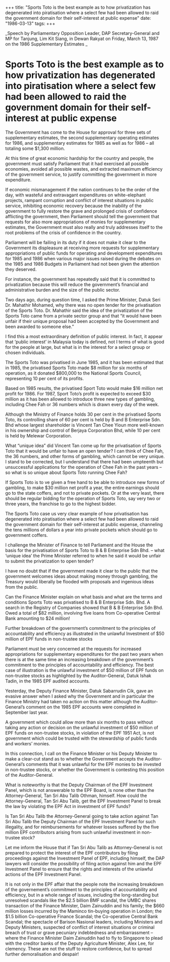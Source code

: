+++ 
title: "Sports Toto is the best example as to how privatization has degenerated into piratisation where a select few had been allowed to raid the government domain for their self-interest at public expense"
date: "1986-03-13"
tags:
+++

_Speech by Parliamentary Opposition Leader, DAP Secretary-General and MP for Tanjung, Lim Kit Siang, in Dewan Rakyat on Friday, March 13, 1987 on the 1986 Supplementary Estimates	_		

# Sports Toto is the best example as to how privatization has degenerated into piratisation where a select few had been allowed to raid the government domain for their self-interest at public expense		

The Government has come to the House for approval for three sets of supplementary estimates, the second supplementary operating estimates for 1986, and supplementary estimates for 1985 as well as for 1986 – all totaling some $1,300 million.</u>

At this time of great economic hardship for the country and people, the government must satisfy Parliament that it had exercised all possible economies, avoided all possible wastes, and extracted maximum efficiency of the government service, to justify committing the government in more expenditure.

If economic mismanagement if the nation continues to be the order of the day, with wasteful and extravagant expenditures on white-elephant projects, rampant corruption and conflict of interest situations in public service, inhibiting economic recovery because the inability of the government to fully restore the grave and prolonged crisis of confidence afflicting the government, then Parliament should tell the government that requests for also more appropriations of monies for supplementary estimates, the Government must also really and truly addresses itself to the root problems of the crisis of confidence in the country.

Parliament will be failing in its duty if it does not make it clear to the Government its displeasure at receiving more requests for supplementary appropriations of public funds for operating and development expenditures for 1985 and 1986 when various major issues raised during the debates on the 1985 and 1986 Budgets in Parliament had not been given the attention they deserved.

For instance, the government has repeatedly said that it is committed to privatization because this will reduce the government’s financial and administrative burden and the size of the public sector.

Two days ago, during question time, I asked the Prime Minister, Datuk Seri Dr. Mahathir Mohamed, why there was no open tender for the privatisation of the Sports Toto. Dr. Mahathir said the idea of the privatization of the Sports Toto came from a private sector group and that “it would have been unfair if their unique proposal had been accepted by the Government and been awarded to someone else.”

I find this a most extraordinary definition of public interest. In fact, it appear that ‘public interest’ in Malaysia today is defined, not I terms of what is good for the people at large, but what is in the interest for a select group or chosen individuals.

The Sports Toto was privatised in June 1985, and it has been estimated that in 1985, the privatised  Sports Toto made $8 million for six months of operation, as it donated $800,000 to the National Sports Council, representing 10 per cent of its profits.

Based on 1985 results, the privatised Sport Toto would make $16 million net profit for 1986. For 1987, Sport Toto’s profit is expected to exceed $30 million as it has been allowed to introduce three new types of gambling, including Chee Fah or 36 numbers which is drawn every day of the week.

Although the Ministry of Finance holds 30 per cent in the privatised Sports Toto, its controlling share of 60 per cent is held by B and B Enterprise Sdn. Bhd whose largest shareholder is Vincent Tan Chee Yioun more well-known in his ownership and control of Berjaya Corporation Bhd, while 10 per cent is held by Melewar Corporation.

What “unique idea” did Vincent Tan come up for the privatisation of Sports Toto that it would be unfair to have an open tender? I can think of Chee Fah, the 36 numbers, and other forms of gambling, which cannot be very unique. I stand to be corrected, but I understand that there had been umpteenth but unsuccessful applications for the operation of Chee Fah in the past years – so what is so unique about Sports Toto running Chee Fah?

If Sports Toto is to ve given a free hand to be able to introduce new forms of gambling, to make $30 million net profit a year, the entire earnings should go to the state coffers, and not to private pockets. Or at the very least, there should be regular bidding for the operation of Sports Toto, say very two or three years, the franchise to go to the highest bidder.

The Sports Toto case us very clear example of how privatisation has degenerated into piratisation where a select few had been allowed to raid the government domain for their self-interest at public expense, channeling the tens millions of dollars a year into private pockets which should go to government coffers.

I challenge the Minister of Finance to tell Parliament and the House the basis for the privatisation of Sports Toto to B & B Enterprise Sdn Bhd. – what ‘unique idea’ the Prime Minister referred to when he said it would be unfair to submit the privatization to open tender?

I have no doubt that if the government made it clear to the public that the government welcomes ideas about making money through gambling, the Treasury would liberally be flooded with proposals and ingenious ideas from the public.

Can the Finance Minister explain on what basis and what are the terms and conditions Sports Toto was privatised to B & B Enterprise Sdn. Bhd. A search in the Registry of Companies showed that B & B Enterprise Sdn Bhd. Owed a total of $82 million, involving five loans from Co-operative Central Bank amounting to $24 million!

Further breakdown of the government’s commitment to the principles of accountability and efficiency as illustrated in the unlawful Investment of $50 million of EPF funds in non-trustee stocks			

Parliament must be very concerned at the requests for increased appropriations for supplementary expenditures for the past two years when there is at the same time an increasing breakdown of the government’s commitment to the principles of accountability and efficiency. The best case of illustration is the unlawful investment of $50 million of EPF funds on non-trustee stocks as highlighted by the Auditor-General, Datuk Ishak Tadin, in the 1985 EPF audited accounts.

Yesterday, the Deputy Finance Minister, Datuk Sabarrudin Cik, gave an evasive answer when I asked why the Government and in particular the Finance Ministry had taken no action on this matter although the Auditor-General’s comment on the 1985 EPF accounts were completed in September last year.

A government which could allow more than six months to pass without taking any action or decision on the unlawful investment of $50 million of EPF funds on non-trustee stocks, in violation of the EPF 1951 Act, is not government which could be trusted with the stewardship of public funds and workers’ monies.

In this connection, I call on the Finance Minister or his Deputy Minister to make a clear-cut stand as to whether the Government accepts the Auditor-General’s comments that it was unlawful for the EPF monies to be invested in non-trustee stocks, or whether the Government is contesting this position of the Auditor-General.

What is noteworthy is that the Deputy Chairman of the EPF Investment Panel, which is not answerable to the EPF Board, is none other than the Attorney-General, Tan Sri Abu Talib Othman, himself. How could the Attorney-General, Tan Sri Abu Talib, get the EPF Investment Panel to break the law by violating the EPF Act in investment of EPF funds?

Is Tan Sri Abu Talib the Attorney-General going to take action against Tan Sri Abu Talib the Deputy Chairman of the EPF Investment Panel for such illegality, and for reimbursements for whatever losses suffered by the five million EPF contributors arising from such unlawful investment in non-trustee stock?

Let me inform the House that if Tan Sri Abu Talib as Attorney-General is not prepared to protect the interest of the EPF contributors by filing proceedings against the Investment Panel of EPF, including himself, the DAP lawyers will consider the possibility of filing action against him and the EPF Investment Panel to ensure that the rights and interests of the unlawful actions of the EPF Investment Panel.

It is not only in the EPF affair that the people note the increasing breakdown of the governement’s commitment to the principles of accountability and efficiency, but in a whole range of issues, including the long-standing but unresolved scandals like the $2.5 billion BMF scandal, the UMBC shares transaction of the Finance Minister, Daim Zainuddin and his family; the $660 million losses incurred by the Maminco tin-buying operation in London; the $1.5 billion Co-operative Finance Scandal; the Co-operative Central Bank Scandal; the spectacle of Barison Nasional leaders, including Ministers and Deputy Ministers, suspected of conflict of interest situations or criminal breach of trust or grave pecuniary indebtedness and embarrassment – where the Finance Minister Daim Zainuddin had to fly to Singapore to plead with the creditor banks of the Deputy Agriculture Minister, Alex Lee, for clemency. These are not the stuff to restore confidence, but to spread further demoralisation and despair! 
 
